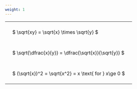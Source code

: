 ```yaml
---
weight: 1
---
```


<style type="text/css">
#T_58e2b th.col_heading {
  text-align: left;
  font-size: 1em;
}
#T_58e2b td {
  text-align: left;
  font-size: 1em;
  padding: 1.5em;
}
</style>
<table id="T_58e2b">
  <thead>
  </thead>
  <tbody>
    <tr>
      <td id="T_58e2b_row0_col0" class="data row0 col0" >$ \sqrt{xy} = \sqrt{x} \times \sqrt{y} $</td>
    </tr>
    <tr>
      <td id="T_58e2b_row1_col0" class="data row1 col0" >$ \sqrt{\dfrac{x}{y}} = \dfrac{\sqrt{x}}{\sqrt{y}} $</td>
    </tr>
    <tr>
      <td id="T_58e2b_row2_col0" class="data row2 col0" >$ (\sqrt{x})^2 = \sqrt{x^2} = x \text{ for } x\ge 0 $</td>
    </tr>
  </tbody>
</table>
